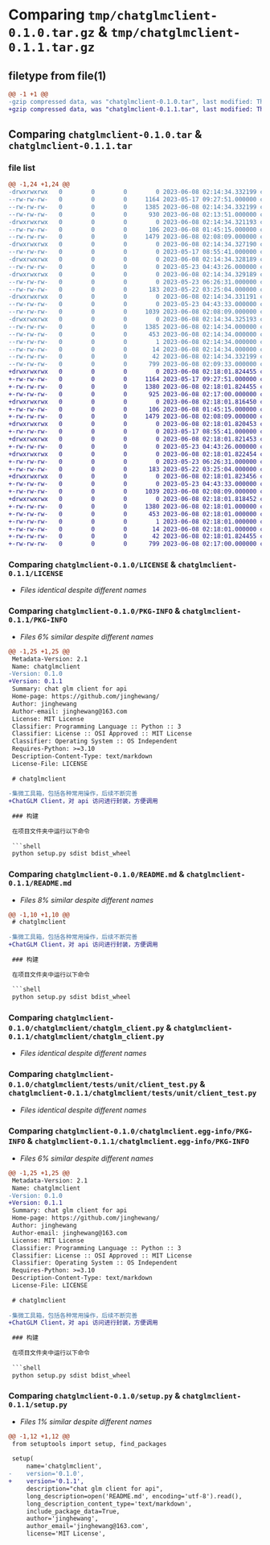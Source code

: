 # Comparing `tmp/chatglmclient-0.1.0.tar.gz` & `tmp/chatglmclient-0.1.1.tar.gz`

## filetype from file(1)

```diff
@@ -1 +1 @@
-gzip compressed data, was "chatglmclient-0.1.0.tar", last modified: Thu Jun  8 02:14:34 2023, max compression
+gzip compressed data, was "chatglmclient-0.1.1.tar", last modified: Thu Jun  8 02:18:01 2023, max compression
```

## Comparing `chatglmclient-0.1.0.tar` & `chatglmclient-0.1.1.tar`

### file list

```diff
@@ -1,24 +1,24 @@
-drwxrwxrwx   0        0        0        0 2023-06-08 02:14:34.332199 chatglmclient-0.1.0/
--rw-rw-rw-   0        0        0     1164 2023-05-17 09:27:51.000000 chatglmclient-0.1.0/LICENSE
--rw-rw-rw-   0        0        0     1385 2023-06-08 02:14:34.332199 chatglmclient-0.1.0/PKG-INFO
--rw-rw-rw-   0        0        0      930 2023-06-08 02:13:51.000000 chatglmclient-0.1.0/README.md
-drwxrwxrwx   0        0        0        0 2023-06-08 02:14:34.321193 chatglmclient-0.1.0/chatglmclient/
--rw-rw-rw-   0        0        0      106 2023-06-08 01:45:15.000000 chatglmclient-0.1.0/chatglmclient/__init__.py
--rw-rw-rw-   0        0        0     1479 2023-06-08 02:08:09.000000 chatglmclient-0.1.0/chatglmclient/chatglm_client.py
-drwxrwxrwx   0        0        0        0 2023-06-08 02:14:34.327190 chatglmclient-0.1.0/chatglmclient/tests/
--rw-rw-rw-   0        0        0        0 2023-05-17 08:55:41.000000 chatglmclient-0.1.0/chatglmclient/tests/__init__.py
-drwxrwxrwx   0        0        0        0 2023-06-08 02:14:34.328189 chatglmclient-0.1.0/chatglmclient/tests/feature/
--rw-rw-rw-   0        0        0        0 2023-05-23 04:43:26.000000 chatglmclient-0.1.0/chatglmclient/tests/feature/__init__.py
-drwxrwxrwx   0        0        0        0 2023-06-08 02:14:34.329189 chatglmclient-0.1.0/chatglmclient/tests/script/
--rw-rw-rw-   0        0        0        0 2023-05-23 06:26:31.000000 chatglmclient-0.1.0/chatglmclient/tests/script/__init__.py
--rw-rw-rw-   0        0        0      183 2023-05-22 03:25:04.000000 chatglmclient-0.1.0/chatglmclient/tests/test_base.py
-drwxrwxrwx   0        0        0        0 2023-06-08 02:14:34.331191 chatglmclient-0.1.0/chatglmclient/tests/unit/
--rw-rw-rw-   0        0        0        0 2023-05-23 04:43:33.000000 chatglmclient-0.1.0/chatglmclient/tests/unit/__init__.py
--rw-rw-rw-   0        0        0     1039 2023-06-08 02:08:09.000000 chatglmclient-0.1.0/chatglmclient/tests/unit/client_test.py
-drwxrwxrwx   0        0        0        0 2023-06-08 02:14:34.325193 chatglmclient-0.1.0/chatglmclient.egg-info/
--rw-rw-rw-   0        0        0     1385 2023-06-08 02:14:34.000000 chatglmclient-0.1.0/chatglmclient.egg-info/PKG-INFO
--rw-rw-rw-   0        0        0      453 2023-06-08 02:14:34.000000 chatglmclient-0.1.0/chatglmclient.egg-info/SOURCES.txt
--rw-rw-rw-   0        0        0        1 2023-06-08 02:14:34.000000 chatglmclient-0.1.0/chatglmclient.egg-info/dependency_links.txt
--rw-rw-rw-   0        0        0       14 2023-06-08 02:14:34.000000 chatglmclient-0.1.0/chatglmclient.egg-info/top_level.txt
--rw-rw-rw-   0        0        0       42 2023-06-08 02:14:34.332199 chatglmclient-0.1.0/setup.cfg
--rw-rw-rw-   0        0        0      799 2023-06-08 02:09:33.000000 chatglmclient-0.1.0/setup.py
+drwxrwxrwx   0        0        0        0 2023-06-08 02:18:01.824455 chatglmclient-0.1.1/
+-rw-rw-rw-   0        0        0     1164 2023-05-17 09:27:51.000000 chatglmclient-0.1.1/LICENSE
+-rw-rw-rw-   0        0        0     1380 2023-06-08 02:18:01.824455 chatglmclient-0.1.1/PKG-INFO
+-rw-rw-rw-   0        0        0      925 2023-06-08 02:17:00.000000 chatglmclient-0.1.1/README.md
+drwxrwxrwx   0        0        0        0 2023-06-08 02:18:01.816450 chatglmclient-0.1.1/chatglmclient/
+-rw-rw-rw-   0        0        0      106 2023-06-08 01:45:15.000000 chatglmclient-0.1.1/chatglmclient/__init__.py
+-rw-rw-rw-   0        0        0     1479 2023-06-08 02:08:09.000000 chatglmclient-0.1.1/chatglmclient/chatglm_client.py
+drwxrwxrwx   0        0        0        0 2023-06-08 02:18:01.820453 chatglmclient-0.1.1/chatglmclient/tests/
+-rw-rw-rw-   0        0        0        0 2023-05-17 08:55:41.000000 chatglmclient-0.1.1/chatglmclient/tests/__init__.py
+drwxrwxrwx   0        0        0        0 2023-06-08 02:18:01.821453 chatglmclient-0.1.1/chatglmclient/tests/feature/
+-rw-rw-rw-   0        0        0        0 2023-05-23 04:43:26.000000 chatglmclient-0.1.1/chatglmclient/tests/feature/__init__.py
+drwxrwxrwx   0        0        0        0 2023-06-08 02:18:01.822454 chatglmclient-0.1.1/chatglmclient/tests/script/
+-rw-rw-rw-   0        0        0        0 2023-05-23 06:26:31.000000 chatglmclient-0.1.1/chatglmclient/tests/script/__init__.py
+-rw-rw-rw-   0        0        0      183 2023-05-22 03:25:04.000000 chatglmclient-0.1.1/chatglmclient/tests/test_base.py
+drwxrwxrwx   0        0        0        0 2023-06-08 02:18:01.823456 chatglmclient-0.1.1/chatglmclient/tests/unit/
+-rw-rw-rw-   0        0        0        0 2023-05-23 04:43:33.000000 chatglmclient-0.1.1/chatglmclient/tests/unit/__init__.py
+-rw-rw-rw-   0        0        0     1039 2023-06-08 02:08:09.000000 chatglmclient-0.1.1/chatglmclient/tests/unit/client_test.py
+drwxrwxrwx   0        0        0        0 2023-06-08 02:18:01.818452 chatglmclient-0.1.1/chatglmclient.egg-info/
+-rw-rw-rw-   0        0        0     1380 2023-06-08 02:18:01.000000 chatglmclient-0.1.1/chatglmclient.egg-info/PKG-INFO
+-rw-rw-rw-   0        0        0      453 2023-06-08 02:18:01.000000 chatglmclient-0.1.1/chatglmclient.egg-info/SOURCES.txt
+-rw-rw-rw-   0        0        0        1 2023-06-08 02:18:01.000000 chatglmclient-0.1.1/chatglmclient.egg-info/dependency_links.txt
+-rw-rw-rw-   0        0        0       14 2023-06-08 02:18:01.000000 chatglmclient-0.1.1/chatglmclient.egg-info/top_level.txt
+-rw-rw-rw-   0        0        0       42 2023-06-08 02:18:01.824455 chatglmclient-0.1.1/setup.cfg
+-rw-rw-rw-   0        0        0      799 2023-06-08 02:17:00.000000 chatglmclient-0.1.1/setup.py
```

### Comparing `chatglmclient-0.1.0/LICENSE` & `chatglmclient-0.1.1/LICENSE`

 * *Files identical despite different names*

### Comparing `chatglmclient-0.1.0/PKG-INFO` & `chatglmclient-0.1.1/PKG-INFO`

 * *Files 6% similar despite different names*

```diff
@@ -1,25 +1,25 @@
 Metadata-Version: 2.1
 Name: chatglmclient
-Version: 0.1.0
+Version: 0.1.1
 Summary: chat glm client for api
 Home-page: https://github.com/jinghewang/
 Author: jinghewang
 Author-email: jinghewang@163.com
 License: MIT License
 Classifier: Programming Language :: Python :: 3
 Classifier: License :: OSI Approved :: MIT License
 Classifier: Operating System :: OS Independent
 Requires-Python: >=3.10
 Description-Content-Type: text/markdown
 License-File: LICENSE
 
 # chatglmclient
 
-集微工具箱，包括各种常用操作，后续不断完善
+ChatGLM Client，对 api 访问进行封装，方便调用
 
 ### 构建
 
 在项目文件夹中运行以下命令
 
 ```shell
 python setup.py sdist bdist_wheel
```

### Comparing `chatglmclient-0.1.0/README.md` & `chatglmclient-0.1.1/README.md`

 * *Files 8% similar despite different names*

```diff
@@ -1,10 +1,10 @@
 # chatglmclient
 
-集微工具箱，包括各种常用操作，后续不断完善
+ChatGLM Client，对 api 访问进行封装，方便调用
 
 ### 构建
 
 在项目文件夹中运行以下命令
 
 ```shell
 python setup.py sdist bdist_wheel
```

### Comparing `chatglmclient-0.1.0/chatglmclient/chatglm_client.py` & `chatglmclient-0.1.1/chatglmclient/chatglm_client.py`

 * *Files identical despite different names*

### Comparing `chatglmclient-0.1.0/chatglmclient/tests/unit/client_test.py` & `chatglmclient-0.1.1/chatglmclient/tests/unit/client_test.py`

 * *Files identical despite different names*

### Comparing `chatglmclient-0.1.0/chatglmclient.egg-info/PKG-INFO` & `chatglmclient-0.1.1/chatglmclient.egg-info/PKG-INFO`

 * *Files 6% similar despite different names*

```diff
@@ -1,25 +1,25 @@
 Metadata-Version: 2.1
 Name: chatglmclient
-Version: 0.1.0
+Version: 0.1.1
 Summary: chat glm client for api
 Home-page: https://github.com/jinghewang/
 Author: jinghewang
 Author-email: jinghewang@163.com
 License: MIT License
 Classifier: Programming Language :: Python :: 3
 Classifier: License :: OSI Approved :: MIT License
 Classifier: Operating System :: OS Independent
 Requires-Python: >=3.10
 Description-Content-Type: text/markdown
 License-File: LICENSE
 
 # chatglmclient
 
-集微工具箱，包括各种常用操作，后续不断完善
+ChatGLM Client，对 api 访问进行封装，方便调用
 
 ### 构建
 
 在项目文件夹中运行以下命令
 
 ```shell
 python setup.py sdist bdist_wheel
```

### Comparing `chatglmclient-0.1.0/setup.py` & `chatglmclient-0.1.1/setup.py`

 * *Files 1% similar despite different names*

```diff
@@ -1,12 +1,12 @@
 from setuptools import setup, find_packages
 
 setup(
     name='chatglmclient',
-    version='0.1.0',
+    version='0.1.1',
     description="chat glm client for api",
     long_description=open('README.md', encoding='utf-8').read(),
     long_description_content_type='text/markdown',
     include_package_data=True,
     author='jinghewang',
     author_email='jinghewang@163.com',
     license='MIT License',
```

